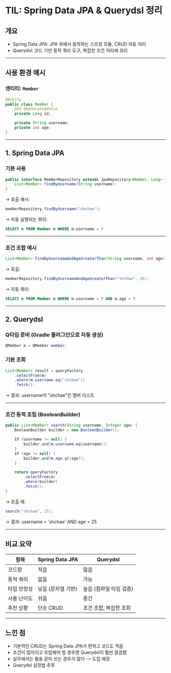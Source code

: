 # TIL: Spring Data JPA & Querydsl 정리

## 개요
- Spring Data JPA: JPA 위에서 동작하는 스프링 모듈, CRUD 자동 처리
- Querydsl: 코드 기반 동적 쿼리 도구, 복잡한 조건 처리에 유리

---

## 사용 환경 예시

### 엔티티: `Member`
```java
@Entity
public class Member {
    @Id @GeneratedValue
    private Long id;

    private String username;
    private int age;
}
```

---

## 1. Spring Data JPA

### 기본 사용

```java
public interface MemberRepository extends JpaRepository<Member, Long> {
    List<Member> findByUsername(String username);
}
```

→ 호출 예시:

```java
memberRepository.findByUsername("shchae");
```

→ 자동 실행되는 쿼리:

```sql
SELECT m FROM Member m WHERE m.username = ?
```

---

### 조건 조합 예시

```java
List<Member> findByUsernameAndAgeGreaterThan(String username, int age);
```

→ 호출:

```java
memberRepository.findByUsernameAndAgeGreaterThan("shchae", 20);
```

→ 자동 쿼리:

```sql
SELECT m FROM Member m WHERE m.username = ? AND m.age > ?
```

---

## 2. Querydsl

### Q타입 준비 (Gradle 플러그인으로 자동 생성)
```java
QMember m = QMember.member;
```

### 기본 조회

```java
List<Member> result = queryFactory
    .selectFrom(m)
    .where(m.username.eq("shchae"))
    .fetch();
```

→ 결과: username이 "shchae"인 멤버 리스트

---

### 조건 동적 조립 (BooleanBuilder)

```java
public List<Member> search(String username, Integer age) {
    BooleanBuilder builder = new BooleanBuilder();

    if (username != null) {
        builder.and(m.username.eq(username));
    }
    if (age != null) {
        builder.and(m.age.gt(age));
    }

    return queryFactory
        .selectFrom(m)
        .where(builder)
        .fetch();
}
```

→ 호출 예:

```java
search("shchae", 25);
```

→ 결과: username = 'shchae' AND age > 25

---

## 비교 요약

| 항목 | Spring Data JPA | Querydsl |
|------|------------------|-----------|
| 코드량 | 적음 | 많음 |
| 동적 쿼리 | 없음 | 가능 |
| 타입 안정성 | 낮음 (문자열 기반) | 높음 (컴파일 타임 검증) |
| 사용 난이도 | 쉬움 | 중간 |
| 추천 상황 | 단순 CRUD | 조건 조합, 복잡한 조회 |

---

## 느낀 점

- 기본적인 CRUD는 Spring Data JPA가 편하고 코드도 적음
- 조건이 많아지고 조립해야 할 경우엔 Querydsl이 훨씬 깔끔함
- 실무에서는 둘을 같이 쓰는 경우가 많다 -> 도입 예정
- Querydsl 설정법 추후